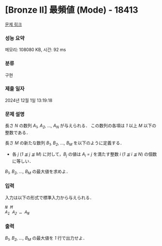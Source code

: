 # [Bronze II] 最頻値 (Mode) - 18413 

[문제 링크](https://www.acmicpc.net/problem/18413) 

### 성능 요약

메모리: 108080 KB, 시간: 92 ms

### 분류

구현

### 제출 일자

2024년 12월 1일 13:19:18

### 문제 설명

<p>長さ <var>N</var> の数列 <var>A<sub>1</sub>, A<sub>2</sub>, ..., A<sub>N</sub></var> が与えられる． この数列の各項は <var>1</var> 以上 <var>M</var> 以下の整数である．</p>

<p>長さ <var>M</var> の新たな数列 <var>B<sub>1</sub>, B<sub>2</sub>, ..., B<sub>M</sub></var> を以下のように定義する．</p>

<ul>
	<li>各 <var>j</var> (<var>1 ≦ j ≦ M</var>) に対して，<var>B<sub>j</sub></var> の値は <var>A<sub>i</sub> = j</var> を満たす整数 <var>i</var> (<var>1 ≦ i ≦ N</var>) の個数に等しい．</li>
</ul>

<p><var>B<sub>1</sub>, B<sub>2</sub>, ..., B<sub>M</sub></var> の最大値を求めよ．</p>

### 입력 

 <p>入力は以下の形式で標準入力から与えられる．</p>

<pre><var>N</var> <var>M</var>
<var>A<sub>1</sub></var> <var>A<sub>2</sub></var> <var>…</var> <var>A<sub>N</sub></var></pre>

### 출력 

 <p><var>B<sub>1</sub>, B<sub>2</sub>, ..., B<sub>M</sub></var> の最大値を <var>1</var> 行で出力せよ．</p>

